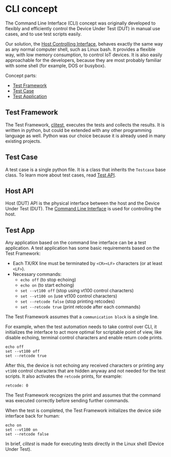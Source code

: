 # CLI concept

The Command Line Interface (CLI) concept was originally developed to flexibly and efficiently control the Device Under Test (DUT) in manual use cases, and to use test scripts easily.

Our solution, the [Host Controlling Interface](#Host-API), behaves exactly the same way as any normal computer shell, such as Linux bash. It provides a flexible way, with low memory consumption, to control IoT devices. It is also easily approachable for the developers, because they are most probably familiar with some shell (for example, DOS or busybox).

Concept parts:

* [Test Framework](#test-framework)
* [Test Case](#test-case)
* [Test Application](#test-app)

## Test Framework

The Test Framework, [clitest](clitest.md), executes the tests and collects the results. It is written in python, but could be extended with any other programming language as well. Python was our choice because it is already used in many existing projects.

## Test Case

A test case is a single python file. It is a class that inherits the `Testcase` base class.
To learn more about test cases, read [Test API](tc_api.md).

## Host API

Host (DUT) API is the physical interface between the host and the Device Under Test (DUT). The [Command Line Interface](cli.md) is used for controlling the host.

## Test App

Any application based on the command line interface can be a test application.
A test application has some basic requirements based on the Test Framework:

* Each TX/RX line must be terminated by `<CR><LF>` characters (or at least `<LF>`).
* Necessary commands:
  * `echo off` (to stop echoing)
  * `echo on` (to start echoing)
  * `set --vt100 off` (stop using vt100 control characters)
  * `set --vt100 on` (use vt100 control characters)
  * `set --retcode false` (stop printing retcodes)
  * `set --retcode true` (print retcode after each commands)

The Test Framework assumes that a `communication block` is a single line.

For example, when the test automation needs to take control over CLI, it initializes the interface to act
more optimal for scriptable point of view, like disable echoing, terminal control characters and enable return code prints.

```
echo off
set --vt100 off
set --retcode true
```

After this, the device is not echoing any received characters or printing any `vt100` control characters
that are hidden anyway and not needed for the test scripts. It also activates the `retcode` prints, for example:

`retcode: 0`

The Test Framework recognizes the print and assumes that the command was executed correctly before sending
further commands.

When the test is completed, the Test Framework initializes the device side interface back for human:

```
echo on
set --vt100 on
set --retcode false
```

In brief, _clitest_ is made for executing tests directly in the Linux shell (Device Under Test).
